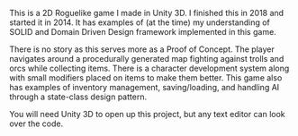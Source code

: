 This is a 2D Roguelike game I made in Unity 3D. I finished this in 2018 and started it in 2014. It has examples of (at the time) my understanding of SOLID and Domain Driven Design framework implemented in this game.

There is no story as this serves more as a Proof of Concept. The player navigates around a procedurally generated map fighting against trolls and orcs while collecting items. There is a character development system along with small modifiers placed on items to make them better. This game also has examples of inventory management, saving/loading, and handling AI through a state-class design pattern.

You will need Unity 3D to open up this project, but any text editor can look over the code.
